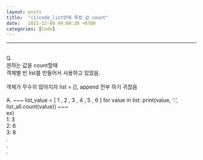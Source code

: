 ```yaml
---
layout: posts
title:  "(1)code_list안에 특정 값 count"
date:   2021-12-09 09:00:20 +0700
categories: [Code]
---
```

<link rel = "stylesheet" href ="/static/css/bootstrap.min.css">

--------------------------
<br/>
Q.<br/>
원하는 값을 count할때 <br/>
객체별 빈 list를 만들어서 사용하고 있었음.<br/>
<br/>
객체가 무수히 많아지자 list = [], append 전부 하기 귀찮음<br/>

<br/>
A.
~~~
list_value = [ 1 , 2 , 3 , 4 , 5 , 6 ] for value in list: print(value, ':', list_all.count(value))
~~~
<br/>
ex)<br/>
1: 3<br/>
2: 6<br/>
3: 8<br/>
.<br/>
.<br/>
.<br/>
